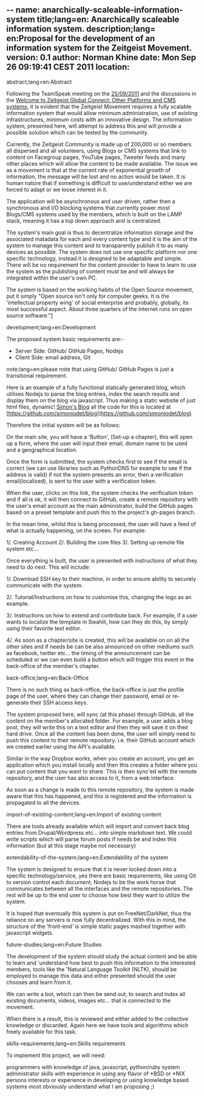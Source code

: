 --
name: anarchically-scaleable-information-system
title;lang=en: Anarchically scaleable information system.
description;lang= en:Proposal for the development of an information system for the Zeitgeist Movement.
version: 0.1
author: Norman Khine
date: Mon Sep 26 09:19:41 CEST 2011
location: 
--

abstract;lang=en:Abstract

Following the TeamSpeak meeting on the [25/09/2011](http://atrium.zmdev.net/globalwebdevelopment/node/340) and the discussions in the [Welcome to Zeitgeist Global Connect: Other Platforms and CMS systems](http://atrium.zmdev.net/globalwebdevelopment/node/330), it is evident that the Zeitgeist Movement requires a fully scalable information system that would allow minimum administration, use of existing infrastructures, minimum costs with an innovative design. The information system, presented here, will attempt to address this and will provide a possible solution which can be tested by the community. 

Currently, the Zeitgeist Community is made up of 200,000 or so members all dispersed and all volunteers, using Blogs or CMS systems that link to content on Facegroup pages, YouTube pages, Tweeter feeds and many other places which will allow the content to be made available. The issue we as a movement is that at the current rate of exponential growth of information, the message will be lost and no action would be taken. It is human nature that if something is difficult to use/understand either we are forced to adapt or we loose interest in it.

The application will be asynchronous and user driven, rather then a synchronous and I/O blocking systems that currently power most Blogs/CMS systems used by the members,  which is built on the LAMP stack, meaning it has a top down approach and is centralized.

The system's main goal is thus to decentralize information storage and the associated matadata for each and every content type and it is the aim of the system to manage this content and to transparently publish it to as many devices as possible. The system does not use one specific platform nor one specific technology, instead it is designed to be adaptable and simple. There will be no requirement for the content provider to have to learn to use the system as the publishing of content must be and will always be integrated within the user's own PC.

The system is based on the working habits of the Open Source movement, put it simply "Open source isn't only for computer geeks. It is the 'intellectual property wing' of social enterprise and probably, globally, its most successful aspect. About three quarters of the internet runs on open source software."[1](http://www.guardian.co.uk/social-enterprise-network/2011/jan/27/learning-from-open-source-geof-cox)


development;lang=en:Development

The proposed system basic requirements are:-
  
  * Server Side: GitHub/ GitHub Pages, Nodejs
  * Client Side: email address, Git
  
  note;lang=en:please note that using GitHub/ GitHub Pages is just a transitional requirement.

Here is an example of a fully functional statically generated blog, which utilises Nodejs to parse the blog entries, index the search results and display them on the blog via javascript. Thus making a static website of just html files, dynamic! [Simon's Blog](http://blog.jodet.com/jekyll-and-node/) all the code for this is located at [https://github.com/simonjodet/blog](https://github.com/simonjodet/blog)

Therefore the initial system will be as follows:

On the main site, you will have a 'Button', (Set-up a chapter), this will open up a form, where the user will input their email, domain name to be used and a geographical location.

Once the form is submitted, the system checks first to see if the email is correct (we can use libraries such as PythonDNS for example to see if the address is valid) if not the system presents an error, then a verification email(localised), is sent to the user with a verification token.

When the user, clicks on this link, the system checks the verification token and if all is ok, it will then connect to GitHub, create a remote repository with the user's email account as the main administrator, build the GitHub pages based on a preset template and push this to the project's gh-pages branch.

In the mean time, whilst this is being processed, the user will have a feed of what is actually happening, on the screen. For example:

1/. Creating Account
2/. Building the core files
3/. Setting up remote file system
etc...

Once everything is built, the user is presented with instructions of what they need to do next. This will include:

1/. Download SSH key to their machine, in order to ensure ability to securely communicate with the system.

2/. Tutorial/Instructions on how to customise this, changing the logo as an example.

3/. Instructions on how to extend and contribute back. For example, if a user wants to localize the template in Swahili, how can they do this, by simply using their favorite text editor.

4/. As soon as a chapter/site is created, this will be available on on all the other sites and if needs be can be also announced on other mediums such as facebook, twitter etc... the timing of the announcement can be scheduled or we can even build a button which will trigger this event in the back-office of the member's chapter.

back-office;lang=en:Back-Office

There is no such thing as back-office, the back-office is just the profile page of the user, where they can change their password, email or re-generate their SSH access keys.

The system proposed here, will sync (at this phase) through GitHub, all the content on the member's allocated folder. For example, a user adds a blog post, they will write this on a text editor and then they will save it on their hard drive. Once all the content has been done, the user will simply need to push this content to their remote repository. i.e. their GitHub account which we created earlier using the API's available.

Similar in the way Dropbox works, when you create an account, you get an application which you install locally and then this creates a folder where you can put content that you want to share. This is then sync'ed with the remote repository, and the user has also access to it, from a web interface.

As soon as a change is made to this remote repository, the system is made aware that this has happened, and this is registered and the information is propagated to all the devices.

import-of-existing-content;lang=en:Import of existing content

There are tools already available which will import and convert back blog entries from Drupal/Wordpress etc... into simple markdown text. We could write scripts which will parse forum posts if needs be and index this information (but at this stage maybe not necessary)

extendability-of-the-system;lang=en:Extendability of the system

The system is designed to ensure that it is never locked down into a specific technology/service, yes there are basic requirements, like using Git to version control each document, Nodejs to be the work horse that communicates between all the interfaces and the remote repositories. The rest will be up to the end user to choose how best they want to utilize the system.

It is hoped that eventually this system is put on FreeNet/DarkNet, thus the reliance on any servers is now fully decentralized. With this in mind, the structure of the 'front-end' is simple static pages mashed together with javascript widgets.

future-studies;lang=en:Future Studies

The development of the system should study the actual content and be able to learn and 'understand how best to push this information to the interested members, tools like the 'Natural Language Toolkit (NLTK), should be employed to manage this data and either presented should the user chooses and learn from it.

We can write a bot, which can then be send out, to search and index all existing documents, videos, images etc... that is connected to the movement.

When there is a result, this is reviewed and either added to the collective knowledge or discarded. Again here we have tools and algorithms which freely available for this task.

skills-requirements;lang=en:Skills requirements

To implement this project, we will need:

programmers with knowledge of java, javascript, python/ruby
system administrator skills with experience in using any flavor of *BSD or *NIX
persons interests or experience in developing or using knowledge based systems
most obviously understand what I am proposing ;)
